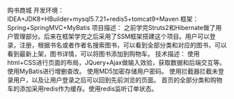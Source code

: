 购书商城
开发环境：IDEA+JDK8+HBuilder+mysql5.7.21+redis5+tomcat9+Maven
框架：Spring+SpringMVC+MyBatis
项目描述：
之前学完Struts2和Hibernate做了用户管理部分。后来在框架学完之后采用了SSM框架搭建这个项目。用户可以登录，注册，根据书名或者作者名搜索图书，可以看到全部分类和对应的图书，可以看到最新上架，图书详情，可以将图书添加到购物车。
技术描述：
使用html+CSS进行页面的布局，JQuery+Ajax做输入效验，获取数据和后端交互等。
使用MyBatis进行增删查改。
使用MD5加密存储用户密码。
使用拦截器拦截未登录用户，以及让用户登录之后可以回到先前浏览的页面。
首页的全部分类和购物车的添加采用redis作为缓存。使用redis监听订单状态。
